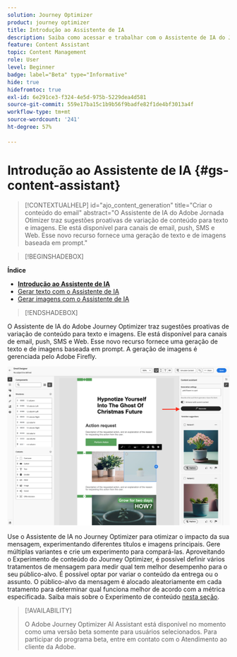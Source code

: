 ```yaml
---
solution: Journey Optimizer
product: journey optimizer
title: Introdução ao Assistente de IA
description: Saiba como acessar e trabalhar com o Assistente de IA do Journey Optimizer
feature: Content Assistant
topic: Content Management
role: User
level: Beginner
badge: label="Beta" type="Informative"
hide: true
hidefromtoc: true
exl-id: 6e291ce3-f324-4e5d-975b-5229dea4d581
source-git-commit: 559e17ba15c1b9b56f9badfe82f1de4bf3013a4f
workflow-type: tm+mt
source-wordcount: '241'
ht-degree: 57%

---
```


# Introdução ao Assistente de IA {#gs-content-assistant}

>[!CONTEXTUALHELP]
>id="ajo_content_generation"
>title="Criar o conteúdo do email"
>abstract="O Assistente de IA do Adobe Jornada Otimizer traz sugestões proativas de variação de conteúdo para texto e imagens. Ele está disponível para canais de email, push, SMS e Web. Esse novo recurso fornece uma geração de texto e de imagens baseada em prompt."

>[!BEGINSHADEBOX]

**Índice**

* **[Introdução ao Assistente de IA](gs-generative.md)**
* [Gerar texto com o Assistente de IA](generative-content.md)
* [Gerar imagens com o Assistente de IA](generative-image.md)

>[!ENDSHADEBOX]

O Assistente de IA do Adobe Journey Optimizer traz sugestões proativas de variação de conteúdo para texto e imagens. Ele está disponível para canais de email, push, SMS e Web. Esse novo recurso fornece uma geração de texto e de imagens baseada em prompt. A geração de imagens é gerenciada pelo Adobe Firefly.

![](assets/image-gen-ai.png)

Use o Assistente de IA no Journey Optimizer para otimizar o impacto da sua mensagem, experimentando diferentes títulos e imagens principais. Gere múltiplas variantes e crie um experimento para compará-las. Aproveitando o Experimento de conteúdo do Journey Optimizer, é possível definir vários tratamentos de mensagem para medir qual tem melhor desempenho para o seu público-alvo. É possível optar por variar o conteúdo da entrega ou o assunto. O público-alvo da mensagem é alocado aleatoriamente em cada tratamento para determinar qual funciona melhor de acordo com a métrica especificada. Saiba mais sobre o Experimento de conteúdo [nesta seção](../campaigns/content-experiment.md).

>[!AVAILABILITY]
>
>O Adobe Journey Optimizer AI Assistant está disponível no momento como uma versão beta somente para usuários selecionados. Para participar do programa beta, entre em contato com o Atendimento ao cliente da Adobe.
